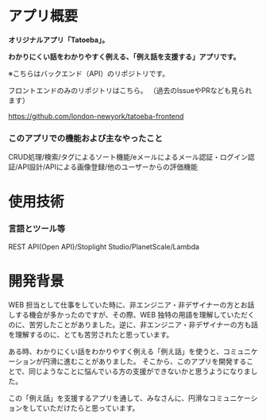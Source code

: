# アプリ概要


**オリジナルアプリ「Tatoeba」。**

**わかりにくい話をわかりやすく例える、「例え話を支援する」アプリです。**


※こちらはバックエンド（API）のリポジトリです。

フロントエンドのみのリポジトリはこちら。
（過去のIssueやPRなども見られます）

https://github.com/london-newyork/tatoeba-frontend


### このアプリでの機能および主なやったこと

CRUD処理/検索/タグによるソート機能/eメールによるメール認証・ログイン認証/API設計/APIによる画像登録/他のユーザーからの評価機能

# 使用技術

### 言語とツール等

REST API(Open API)/Stoplight Studio/PlanetScale/Lambda

# 開発背景

WEB 担当として仕事をしていた時に、非エンジニア・非デザイナーの方とお話しする機会が多かったのですが、その際、WEB 独特の用語を理解していただくのに、苦労したことがありました。逆に、非エンジニア・非デザイナーの方も話を理解するのに、とても苦労されたと思っています。

ある時、わかりにくい話をわかりやすく例える「例え話」を使うと、コミュニケーションが円滑に進むことがありました。
そこから、このアプリを開発することで、同じようなことに悩んでいる方の支援ができないかと思うようになりました。

この「例え話」を支援するアプリを通して、みなさんに、円滑なコミュニケーションをしていただけたらと思っています。

